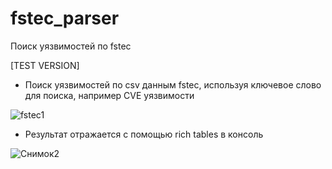 # fstec_parser
Поиск уязвимостей по fstec

[TEST VERSION]

- Поиск уязвимостей по csv данным fstec, используя ключевое слово для поиска, например CVE уязвимости

![fstec1](https://user-images.githubusercontent.com/112577182/211744232-2318449c-4877-4e3f-bd71-4159cc4ca29c.PNG)

- Результат отражается с помощью rich tables в консоль

![Снимок2](https://user-images.githubusercontent.com/112577182/211798353-8883df39-15b6-47fc-a522-9457ae6a8dbc.PNG)
